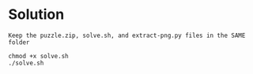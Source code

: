 # Solution
```
Keep the puzzle.zip, solve.sh, and extract-png.py files in the SAME folder

chmod +x solve.sh
./solve.sh
```

